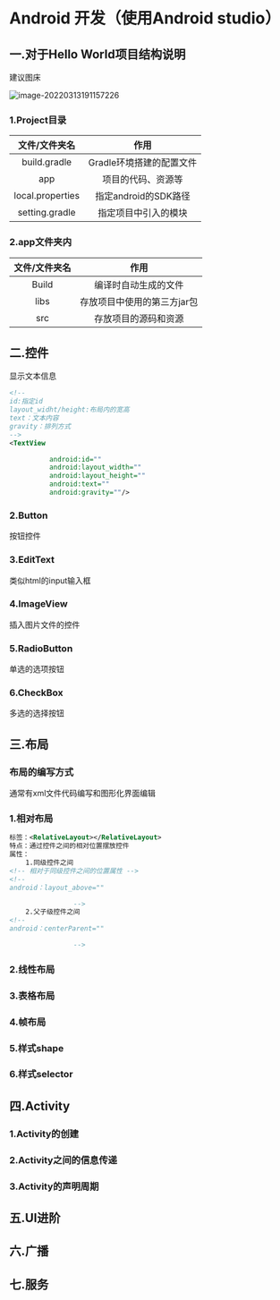 # Android 开发（使用Android studio）

## 一.对于Hello World项目结构说明

建议图床

![image-20220313191157226](C:\Users\idear\AppData\Roaming\Typora\typora-user-images\image-20220313191157226.png)

### 1.Project目录

| **文件/文件夹名**      | **作用**          |
|:----------------:|:---------------:|
| build.gradle     | Gradle环境搭建的配置文件 |
| app              | 项目的代码、资源等       |
| local.properties | 指定android的SDK路径 |
| setting.gradle   | 指定项目中引入的模块      |

### 2.app文件夹内

| **文件/文件夹名** | **作用**          |
|:-----------:|:---------------:|
| Build       | 编译时自动生成的文件      |
| libs        | 存放项目中使用的第三方jar包 |
| src         | 存放项目的源码和资源      |

## 二.控件

显示文本信息

```xml
<!--
id:指定id
layout_widht/height:布局内的宽高
text：文本内容
gravity：排列方式
-->
<TextView

          android:id=""
          android:layout_width=""
          android:layout_height=""
          android:text=""
          android:gravity=""/>
```

### 2.Button

按钮控件

### 3.EditText

类似html的input输入框

### 4.ImageView

插入图片文件的控件

### 5.RadioButton

单选的选项按钮

### 6.CheckBox

多选的选择按钮

## 三.布局

### 布局的编写方式

通常有xml文件代码编写和图形化界面编辑

### 1.相对布局

```xml
标签：<RelativeLayout></RelativeLayout>
特点：通过控件之间的相对位置摆放控件
属性：
    1.同级控件之间
<!-- 相对于同级控件之间的位置属性 -->
<!--
android：layout_above=""

                -->
    2.父子级控件之间
<!--
android：centerParent=""

                -->
```

### 2.线性布局

### 3.表格布局

### 4.帧布局

### 5.样式shape

### 6.样式selector

## 四.Activity

### 1.Activity的创建

### 2.Activity之间的信息传递

### 3.Activity的声明周期

## 五.UI进阶

## 六.广播

## 七.服务
